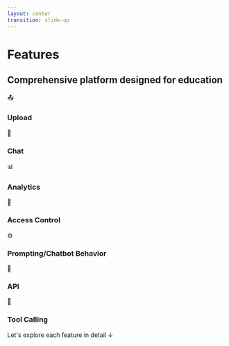 ```yaml
---
layout: center
transition: slide-up
---
```


<ThemeToggle />

# <span class="slide-title">Features</span>

<div class="text-center max-w-6xl mx-auto">

## <span class="montserrat-heading">Comprehensive platform designed for</span> <span class="illinois-orange">**education**</span>

<div class="grid grid-cols-4 gap-6 mt-12 mb-6">

<div class="feature-card blue">

📤

### Upload

</div>

<div class="feature-card green">

💬

### Chat

</div>

<div class="feature-card purple">

📊

### Analytics

</div>

<div class="feature-card orange">

🔐

### Access Control

</div>

</div>

<div class="grid grid-cols-3 gap-6">

<div class="feature-card indigo">

⚙️

### Prompting/Chatbot Behavior

</div>

<div class="feature-card teal">

🔌

### API

</div>

<div class="feature-card pink">

🔧

### Tool Calling

</div>

</div>

<div class="mt-12 text-lg">
<span class="call-to-action">Let's explore each feature in detail ↓</span>
</div>

</div>

<style>
.feature-card {
  @apply p-4 rounded-xl text-center;
  @apply bg-gradient-to-br from-gray-100 to-gray-200;
  @apply dark:from-gray-700 dark:to-gray-800;
  @apply transition-all duration-300 hover:scale-105;
  @apply shadow-md hover:shadow-lg;
}

.feature-card h3 {
  @apply text-sm font-semibold mt-2;
  @apply text-gray-800 dark:text-gray-100;
}

.feature-card.blue {
  @apply from-blue-100 to-blue-200 dark:from-blue-800 dark:to-blue-900;
}

.feature-card.blue h3 {
  @apply text-blue-800 dark:text-blue-100;
}

.feature-card.green {
  @apply from-green-100 to-green-200 dark:from-green-800 dark:to-green-900;
}

.feature-card.green h3 {
  @apply text-green-800 dark:text-green-100;
}

.feature-card.purple {
  @apply from-purple-100 to-purple-200 dark:from-purple-800 dark:to-purple-900;
}

.feature-card.purple h3 {
  @apply text-purple-800 dark:text-purple-100;
}

.feature-card.orange {
  @apply from-orange-100 to-orange-200 dark:from-orange-800 dark:to-orange-900;
}

.feature-card.orange h3 {
  @apply text-orange-800 dark:text-orange-100;
}

.feature-card.indigo {
  @apply from-indigo-100 to-indigo-200 dark:from-indigo-800 dark:to-indigo-900;
}

.feature-card.indigo h3 {
  @apply text-indigo-800 dark:text-indigo-100;
}

.feature-card.teal {
  @apply from-teal-100 to-teal-200 dark:from-teal-800 dark:to-teal-900;
}

.feature-card.teal h3 {
  @apply text-teal-800 dark:text-teal-100;
}

.feature-card.pink {
  @apply from-pink-100 to-pink-200 dark:from-pink-800 dark:to-pink-900;
}

.feature-card.pink h3 {
  @apply text-pink-800 dark:text-pink-100;
}

/* Illinois brand color applications */
.call-to-action {
  color: var(--illinois-blue);
}

.dark .call-to-action {
  color: var(--illinois-orange);
}
</style>

<!--
Features overview slide with 7 feature cards in 2 rows (4+3):
- Row 1: Upload, Chat, Analytics, Access Control
- Row 2: Prompting/Chatbot Behavior, API, Tool Calling
Restored Illinois branding colors throughout
--> 